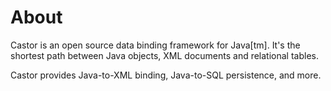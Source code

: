 # About

Castor is an open source data binding framework for Java[tm]. It's the shortest path between Java objects, 
XML documents and relational tables. 

Castor provides Java-to-XML binding, Java-to-SQL persistence, and more. 